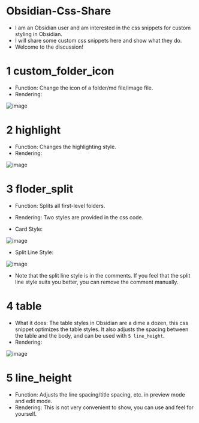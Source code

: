 # Obsidian-Css-Share

- I am an Obsidian user and am interested in the css snippets for custom styling in Obsidian.
- I will share some custom css snippets here and show what they do.
- Welcome to the discussion!

# 1 custom_folder_icon

- Function: Change the icon of a folder/md file/image file.
- Rendering:

![image](https://github.com/Zzzhxxxx/Obsidian-Css-Share/assets/131342513/ba52c551-28f1-4139-a3c8-031b6ef3b307)

# 2 highlight

- Function: Changes the highlighting style.
- Rendering:

![image](https://github.com/Zzzhxxxx/Obsidian-Css-Share/assets/131342513/1c6f25a7-9660-4c8e-8480-cb5ef909b4a2)

# 3 floder_split

- Function: Splits all first-level folders.
- Rendering: Two styles are provided in the css code. 

- Card Style:

![image](https://github.com/Zzzhxxxx/Obsidian-Css-Share/assets/131342513/2b2b74e6-6129-4553-b932-602a736c17dd)

- Split Line Style:

![image](https://github.com/Zzzhxxxx/Obsidian-Css-Share/assets/131342513/fe611a47-8a80-4ab3-83ef-1ee96945dad2)

- Note that the split line style is in the comments. If you feel that the split line style suits you better, you can remove the comment manually.

# 4 table

- What it does: The table styles in Obsidian are a dime a dozen, this css snippet optimizes the table styles. It also adjusts the spacing between the table and the body, and can be used with `5 line_height`.
- Rendering:

![image](https://github.com/Zzzhxxxx/Obsidian-Css-Share/assets/131342513/59e04f27-2497-4590-b28c-d69ffaf9d1d9)

# 5 line_height

- Function: Adjusts the line spacing/title spacing, etc. in preview mode and edit mode.
- Rendering: This is not very convenient to show, you can use and feel for yourself.

